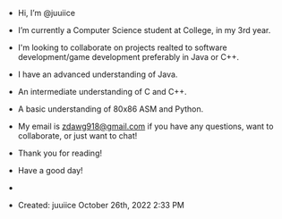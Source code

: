 - Hi, I’m @juuiice
- I’m currently a Computer Science student at College, in my 3rd year.
- I'm looking to collaborate on projects realted to software development/game development preferably in Java or C++.
- I have an advanced understanding of Java.
- An intermediate understanding of C and C++.
- A basic understanding of 80x86 ASM and Python.
- My email is zdawg918@gmail.com if you have any questions, want to collaborate, or just want to chat!

- Thank you for reading!
- Have a good day!
- 
- Created: juuiice October 26th, 2022 2:33 PM
